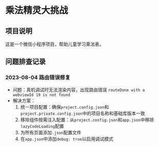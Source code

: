 # 乘法精灵大挑战

## 项目说明
这是一个微信小程序项目，帮助儿童学习乘法表。

## 问题排查记录

### 2023-08-04 路由错误修复
- 问题：真机调试时无法渲染内容，出现路由错误 `routeDone with a webviewId 19 is not found`
- 解决方案：
  1. 统一项目配置：确保`project.config.json`和`project.private.config.json`中的项目名称和基础库版本一致
  2. 移除组件按需注入配置：从`project.config.json`和`app.json`中移除`lazyCodeLoading`配置
  3. 为所有页面添加`.json`配置文件
  4. 在`app.json`中添加`debug: true`以启用调试模式